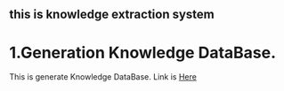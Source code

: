 ## this is knowledge extraction system


# 1.Generation Knowledge DataBase.
This is generate Knowledge DataBase. Link is [Here](https://github.com/jaeyun95/KnowledgeExtraction/tree/master/generationDB)